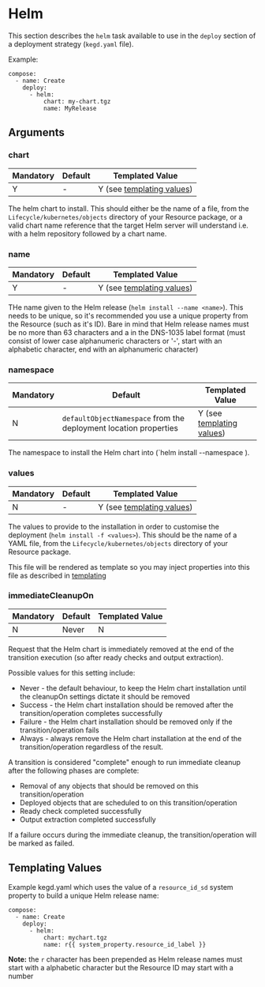 # Helm

This section describes the `helm` task available to use in the `deploy` section of a deployment strategy (`kegd.yaml` file).

Example:
```
compose:
  - name: Create
    deploy:
      - helm:
          chart: my-chart.tgz
          name: MyRelease
```

## Arguments

### chart

| Mandatory | Default | Templated Value |
| --- | --- | --- | 
| Y | - | Y (see [templating values](#templating-values)) |

The helm chart to install. This should either be the name of a file, from the `Lifecycle/kubernetes/objects` directory of your Resource package, or a valid chart name reference that the target Helm server will understand i.e. with a helm repository followed by a chart name.

### name

| Mandatory | Default | Templated Value |
| --- | --- | --- | 
| Y | - | Y (see [templating values](#templating-values)) |

THe name given to the Helm release (`helm install --name <name>`). This needs to be unique, so it's recommended you use a unique property from the Resource (such as it's ID). Bare in mind that Helm release names must be no more than 63 characters and a in the DNS-1035 label format (must consist of lower case alphanumeric characters or '-', start with an alphabetic character, end with an alphanumeric character)

### namespace

| Mandatory | Default | Templated Value |
| --- | --- | --- | 
| N | `defaultObjectNamespace` from the deployment location properties | Y (see [templating values](#templating-values)) |

The namespace to install the Helm chart into (`helm install --namespace <namespace>). 

### values

| Mandatory | Default | Templated Value |
| --- | --- | --- | 
| N | - | Y (see [templating values](#templating-values)) |

The values to provide to the installation in order to customise the deployment (`helm install -f <values>`). This should be the name of a YAML file, from the `Lifecycle/kubernetes/objects` directory of your Resource package.

This file will be rendered as template so you may inject properties into this file as described in [templating](../user-guide/templating.md)

### immediateCleanupOn

| Mandatory | Default | Templated Value |
| --- | --- | --- | 
| N | Never | N |

Request that the Helm chart is immediately removed at the end of the transition execution (so after ready checks and output extraction).

Possible values for this setting include: 
- Never - the default behaviour, to keep the Helm chart installation until the cleanupOn settings dictate it should be removed 
- Success - the Helm chart installation should be removed after the transition/operation completes successfully 
- Failure - the Helm chart installation should be removed only if the transition/operation fails
- Always - always remove the Helm chart installation at the end of the transition/operation regardless of the result.

A transition is considered "complete" enough to run immediate cleanup after the following phases are complete:

- Removal of any objects that should be removed on this transition/operation
- Deployed objects that are scheduled to on this transition/operation
- Ready check completed successfully 
- Output extraction completed successfully

If a failure occurs during the immediate cleanup, the transition/operation will be marked as failed.

## Templating Values

Example kegd.yaml which uses the value of a `resource_id_sd` system property to build a unique Helm release name:
```
compose:
  - name: Create
    deploy:
      - helm:
          chart: mychart.tgz
          name: r{{ system_property.resource_id_label }}
```

**Note:** the `r` character has been prepended as Helm release names must start with a alphabetic character but the Resource ID may start with a number